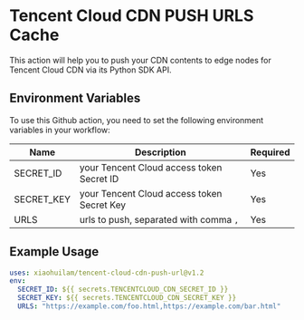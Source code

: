 # Tencent Cloud CDN PUSH URLS Cache

This action will help you to push your CDN contents to edge nodes for Tencent Cloud CDN via its Python SDK API.

## Environment Variables

To use this Github action, you need to set the following environment variables in your workflow:

| Name | Description | Required |
| --- | --- | --- |
| SECRET_ID | your Tencent Cloud access token Secret ID | Yes |
| SECRET_KEY | your Tencent Cloud access token Secret Key | Yes |
| URLS | urls to push, separated with comma `,` | Yes |

## Example Usage

```yaml
uses: xiaohuilam/tencent-cloud-cdn-push-url@v1.2
env:
  SECRET_ID: ${{ secrets.TENCENTCLOUD_CDN_SECRET_ID }}
  SECRET_KEY: ${{ secrets.TENCENTCLOUD_CDN_SECRET_KEY }}
  URLS: "https://example.com/foo.html,https://example.com/bar.html"
```
